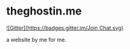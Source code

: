 theghostin.me
=============
[![Gitter](https://badges.gitter.im/Join Chat.svg)](https://gitter.im/LegitTalon/legittalon.github.io?utm_source=badge&utm_medium=badge&utm_campaign=pr-badge&utm_content=badge)

a website by me for me.
